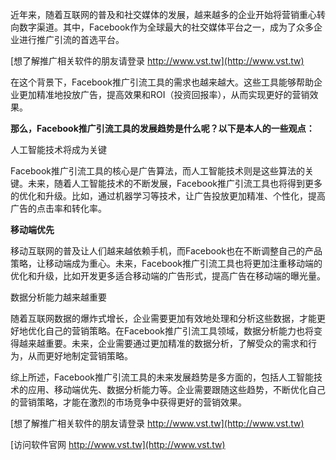 近年来，随着互联网的普及和社交媒体的发展，越来越多的企业开始将营销重心转向数字渠道。其中，Facebook作为全球最大的社交媒体平台之一，成为了众多企业进行推广引流的首选平台。

[想了解推广相关软件的朋友请登录 http://www.vst.tw](http://www.vst.tw)

在这个背景下，Facebook推广引流工具的需求也越来越大。这些工具能够帮助企业更加精准地投放广告，提高效果和ROI（投资回报率），从而实现更好的营销效果。

**那么，Facebook推广引流工具的发展趋势是什么呢？以下是本人的一些观点：**

人工智能技术将成为关键

Facebook推广引流工具的核心是广告算法，而人工智能技术则是这些算法的关键。未来，随着人工智能技术的不断发展，Facebook推广引流工具也将得到更多的优化和升级。比如，通过机器学习等技术，让广告投放更加精准、个性化，提高广告的点击率和转化率。

**移动端优先**

移动互联网的普及让人们越来越依赖手机，而Facebook也在不断调整自己的产品策略，让移动端成为重心。未来，Facebook推广引流工具也将更加注重移动端的优化和升级，比如开发更多适合移动端的广告形式，提高广告在移动端的曝光量。

数据分析能力越来越重要

随着互联网数据的爆炸式增长，企业需要更加有效地处理和分析这些数据，才能更好地优化自己的营销策略。在Facebook推广引流工具领域，数据分析能力也将变得越来越重要。未来，企业需要通过更加精准的数据分析，了解受众的需求和行为，从而更好地制定营销策略。

综上所述，Facebook推广引流工具的未来发展趋势是多方面的，包括人工智能技术的应用、移动端优先、数据分析能力等。企业需要跟随这些趋势，不断优化自己的营销策略，才能在激烈的市场竞争中获得更好的营销效果。

[想了解推广相关软件的朋友请登录 http://www.vst.tw](http://www.vst.tw)


[访问软件官网 http://www.vst.tw](http://www.vst.tw)
